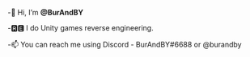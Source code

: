 -👋 Hi, I’m **@BurAndBY**

-🆁🅴 I do Unity games reverse engineering.

-📫  You can reach me using Discord - BurAndBY#6688 or @burandby

